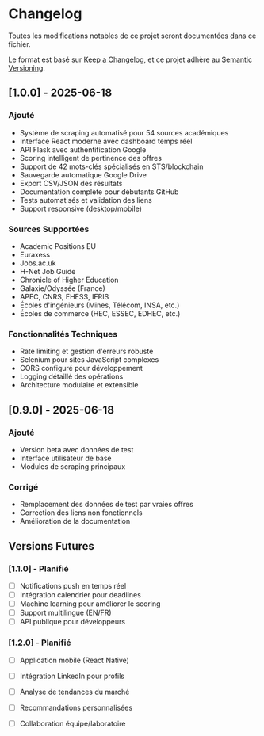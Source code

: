 # Changelog

Toutes les modifications notables de ce projet seront documentées dans ce fichier.

Le format est basé sur [Keep a Changelog](https://keepachangelog.com/fr/1.0.0/),
et ce projet adhère au [Semantic Versioning](https://semver.org/spec/v2.0.0.html).

## [1.0.0] - 2025-06-18

### Ajouté
- Système de scraping automatisé pour 54 sources académiques
- Interface React moderne avec dashboard temps réel
- API Flask avec authentification Google
- Scoring intelligent de pertinence des offres
- Support de 42 mots-clés spécialisés en STS/blockchain
- Sauvegarde automatique Google Drive
- Export CSV/JSON des résultats
- Documentation complète pour débutants GitHub
- Tests automatisés et validation des liens
- Support responsive (desktop/mobile)

### Sources Supportées
- Academic Positions EU
- Euraxess
- Jobs.ac.uk
- H-Net Job Guide
- Chronicle of Higher Education
- Galaxie/Odyssée (France)
- APEC, CNRS, EHESS, IFRIS
- Écoles d'ingénieurs (Mines, Télécom, INSA, etc.)
- Écoles de commerce (HEC, ESSEC, EDHEC, etc.)

### Fonctionnalités Techniques
- Rate limiting et gestion d'erreurs robuste
- Selenium pour sites JavaScript complexes
- CORS configuré pour développement
- Logging détaillé des opérations
- Architecture modulaire et extensible

## [0.9.0] - 2025-06-18

### Ajouté
- Version beta avec données de test
- Interface utilisateur de base
- Modules de scraping principaux

### Corrigé
- Remplacement des données de test par vraies offres
- Correction des liens non fonctionnels
- Amélioration de la documentation

## Versions Futures

### [1.1.0] - Planifié
- [ ] Notifications push en temps réel
- [ ] Intégration calendrier pour deadlines
- [ ] Machine learning pour améliorer le scoring
- [ ] Support multilingue (EN/FR)
- [ ] API publique pour développeurs

### [1.2.0] - Planifié
- [ ] Application mobile (React Native)
- [ ] Intégration LinkedIn pour profils
- [ ] Analyse de tendances du marché
- [ ] Recommandations personnalisées
- [ ] Collaboration équipe/laboratoire

